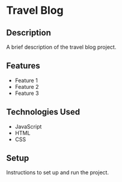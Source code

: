 # Travel Blog

## Description

A brief description of the travel blog project.

## Features

- Feature 1
- Feature 2
- Feature 3

## Technologies Used

- JavaScript
- HTML
- CSS

## Setup

Instructions to set up and run the project.
